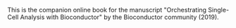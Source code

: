 This is the companion online book for the manuscript "Orchestrating Single-Cell Analysis with Bioconductor" by the Bioconductor community (2019).
